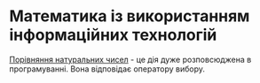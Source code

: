 # Математика із використанням інформаційних технологій

[Порівняння натуральних чисел](https://github.com/mikh-maksi/teachers2IT/tree/main/math2IT/if) - це дія дуже розповсюджена в програмуванні. Вона відповідає оператору вибору.